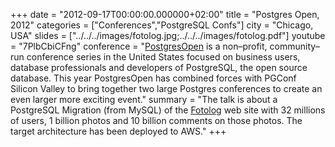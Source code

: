 +++
date = "2012-09-17T00:00:00.000000+02:00"
title = "Postgres Open, 2012"
categories = ["Conferences","PostgreSQL Confs"]
city = "Chicago, USA"
slides = ["../../../images/fotolog.jpg;../../../images/fotolog.pdf"]
youtube = "7PlbCbiCFng"
conference = "[PostgresOpen](https://postgresopen.org) is a non–profit, community–run conference series in the United States focused on business users, database professionals and developers of PostgreSQL, the open source database. This year PostgresOpen has combined forces with PGConf Silicon Valley to bring together two large Postgres conferences to create an even larger more exciting event."
summary = "The talk is about a PostgreSQL Migration (from MySQL) of the [Fotolog](http://fotolog.com) web site with 32 millions of users, 1 billion photos and 10 billion comments on those photos. The target architecture has been deployed to AWS."
+++

